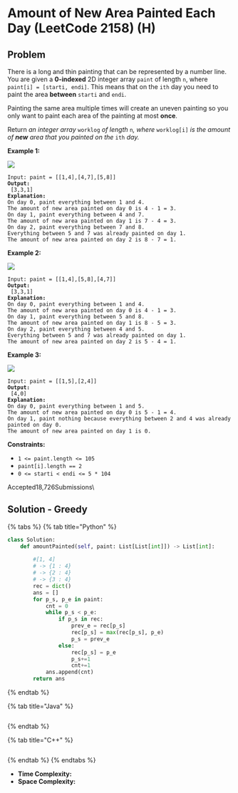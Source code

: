 # Amount of New Area Painted Each Day (LeetCode 2158) (H)

## Problem

There is a long and thin painting that can be represented by a number line. You are given a **0-indexed** 2D integer array `paint` of length `n`, where `paint[i] = [starti, endi]`. This means that on the `ith` day you need to paint the area **between** `starti` and `endi`.

Painting the same area multiple times will create an uneven painting so you only want to paint each area of the painting at most **once**.

Return _an integer array_ `worklog` _of length_ `n`_, where_ `worklog[i]` _is the amount of **new** area that you painted on the_ `ith` _day._

&#x20;

**Example 1:**

![](https://assets.leetcode.com/uploads/2022/02/01/screenshot-2022-02-01-at-17-16-16-diagram-drawio-diagrams-net.png)

<pre><code>Input: paint = [[1,4],[4,7],[5,8]]
<strong>Output:
</strong> [3,3,1]
<strong>Explanation:
</strong>On day 0, paint everything between 1 and 4.
The amount of new area painted on day 0 is 4 - 1 = 3.
On day 1, paint everything between 4 and 7.
The amount of new area painted on day 1 is 7 - 4 = 3.
On day 2, paint everything between 7 and 8.
Everything between 5 and 7 was already painted on day 1.
The amount of new area painted on day 2 is 8 - 7 = 1. </code></pre>

**Example 2:**

![](https://assets.leetcode.com/uploads/2022/02/01/screenshot-2022-02-01-at-17-17-45-diagram-drawio-diagrams-net.png)

<pre><code>Input: paint = [[1,4],[5,8],[4,7]]
<strong>Output:
</strong> [3,3,1]
<strong>Explanation:
</strong>On day 0, paint everything between 1 and 4.
The amount of new area painted on day 0 is 4 - 1 = 3.
On day 1, paint everything between 5 and 8.
The amount of new area painted on day 1 is 8 - 5 = 3.
On day 2, paint everything between 4 and 5.
Everything between 5 and 7 was already painted on day 1.
The amount of new area painted on day 2 is 5 - 4 = 1. </code></pre>

**Example 3:**

![](https://assets.leetcode.com/uploads/2022/02/01/screenshot-2022-02-01-at-17-19-49-diagram-drawio-diagrams-net.png)

<pre><code>Input: paint = [[1,5],[2,4]]
<strong>Output:
</strong> [4,0]
<strong>Explanation:
</strong>On day 0, paint everything between 1 and 5.
The amount of new area painted on day 0 is 5 - 1 = 4.
On day 1, paint nothing because everything between 2 and 4 was already painted on day 0.
The amount of new area painted on day 1 is 0.</code></pre>

&#x20;

**Constraints:**

* `1 <= paint.length <= 105`
* `paint[i].length == 2`
* `0 <= starti < endi <= 5 * 104`

Accepted18,726Submissions\




## Solution - Greedy

{% tabs %}
{% tab title="Python" %}
```python
class Solution:
    def amountPainted(self, paint: List[List[int]]) -> List[int]:
        
        #[1, 4]
        # -> {1 : 4}
        # -> {2 : 4}
        # -> {3 : 4}
        rec = dict()
        ans = []
        for p_s, p_e in paint:
            cnt = 0
            while p_s < p_e:
                if p_s in rec:
                    prev_e = rec[p_s]
                    rec[p_s] = max(rec[p_s], p_e)
                    p_s = prev_e
                else:
                    rec[p_s] = p_e
                    p_s+=1
                    cnt+=1
            ans.append(cnt)
        return ans
```
{% endtab %}

{% tab title="Java" %}
```java
```
{% endtab %}

{% tab title="C++" %}
```cpp
```
{% endtab %}
{% endtabs %}

* **Time Complexity:**
* **Space Complexity:**
